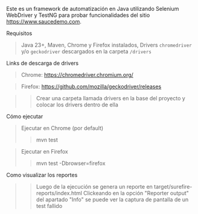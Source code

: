 Este es un framework de automatización en Java utilizando Selenium WebDriver y TestNG para probar funcionalidades del sitio https://www.saucedemo.com.

Requisitos

> Java 23+,
> Maven,
> Chrome y Firefox instalados,
> Drivers `chromedriver` y/o `geckodriver` descargados en la carpeta `/drivers`

Links de descarga de drivers

> Chrome: https://chromedriver.chromium.org/

> Firefox: https://github.com/mozilla/geckodriver/releases

>> Crear una carpeta llamada drivers en la base del proyecto y colocar los drivers dentro de ella

Cómo ejecutar
> Ejecutar en Chrome (por default)
>> mvn test

> Ejecutar en Firefox
>> mvn test -Dbrowser=firefox

Como visualizar los reportes
>> Luego de la ejecución se genera un reporte en target/surefire-reports/index.html
>> Clickeando en la opción "Reporter output" del apartado "Info" se puede ver la captura de pantalla de un test fallido
